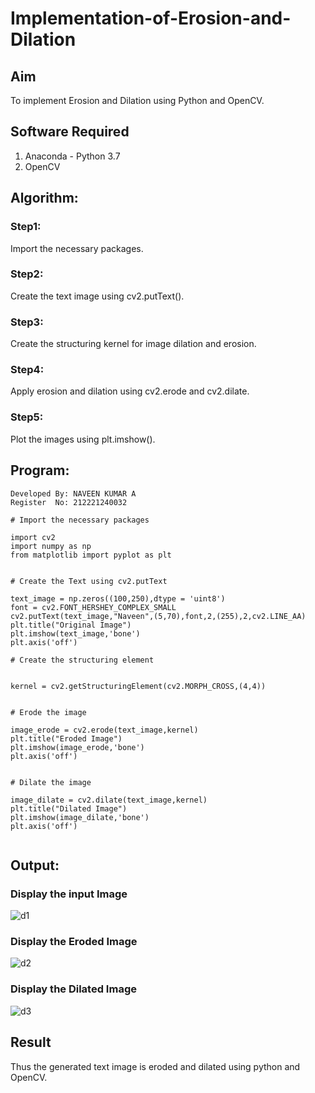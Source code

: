 # Implementation-of-Erosion-and-Dilation
## Aim
To implement Erosion and Dilation using Python and OpenCV.
## Software Required
1. Anaconda - Python 3.7
2. OpenCV
## Algorithm:
### Step1:
Import the necessary packages.

### Step2:
Create the text image using cv2.putText().

### Step3:
Create the structuring kernel for image dilation and erosion.

### Step4:
Apply erosion and dilation using cv2.erode and cv2.dilate.

### Step5:
Plot the images using plt.imshow().

 
## Program:
```
Developed By: NAVEEN KUMAR A
Register  No: 212221240032

# Import the necessary packages

import cv2
import numpy as np
from matplotlib import pyplot as plt


# Create the Text using cv2.putText

text_image = np.zeros((100,250),dtype = 'uint8')
font = cv2.FONT_HERSHEY_COMPLEX_SMALL
cv2.putText(text_image,"Naveen",(5,70),font,2,(255),2,cv2.LINE_AA) 
plt.title("Original Image")
plt.imshow(text_image,'bone')
plt.axis('off')

# Create the structuring element


kernel = cv2.getStructuringElement(cv2.MORPH_CROSS,(4,4))


# Erode the image

image_erode = cv2.erode(text_image,kernel)
plt.title("Eroded Image")
plt.imshow(image_erode,'bone')
plt.axis('off')


# Dilate the image

image_dilate = cv2.dilate(text_image,kernel)
plt.title("Dilated Image")
plt.imshow(image_dilate,'bone')
plt.axis('off')


```
## Output:

### Display the input Image

![d1](https://github.com/naveen2003-21/Implementation-of-Erosion-and-Dilation/assets/94387019/1fad0e76-da31-44e2-8259-4a176838488c)


### Display the Eroded Image

![d2](https://github.com/naveen2003-21/Implementation-of-Erosion-and-Dilation/assets/94387019/00508071-f5f2-4941-8c40-318b8663d207)

### Display the Dilated Image

![d3](https://github.com/naveen2003-21/Implementation-of-Erosion-and-Dilation/assets/94387019/3f0cfc66-a23a-475f-a396-a365bd946abd)

## Result
Thus the generated text image is eroded and dilated using python and OpenCV.
